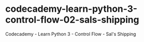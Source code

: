 # codecademy-learn-python-3-control-flow-02-sals-shipping
Codecademy - Learn Python 3 - Control Flow - Sal's Shipping
